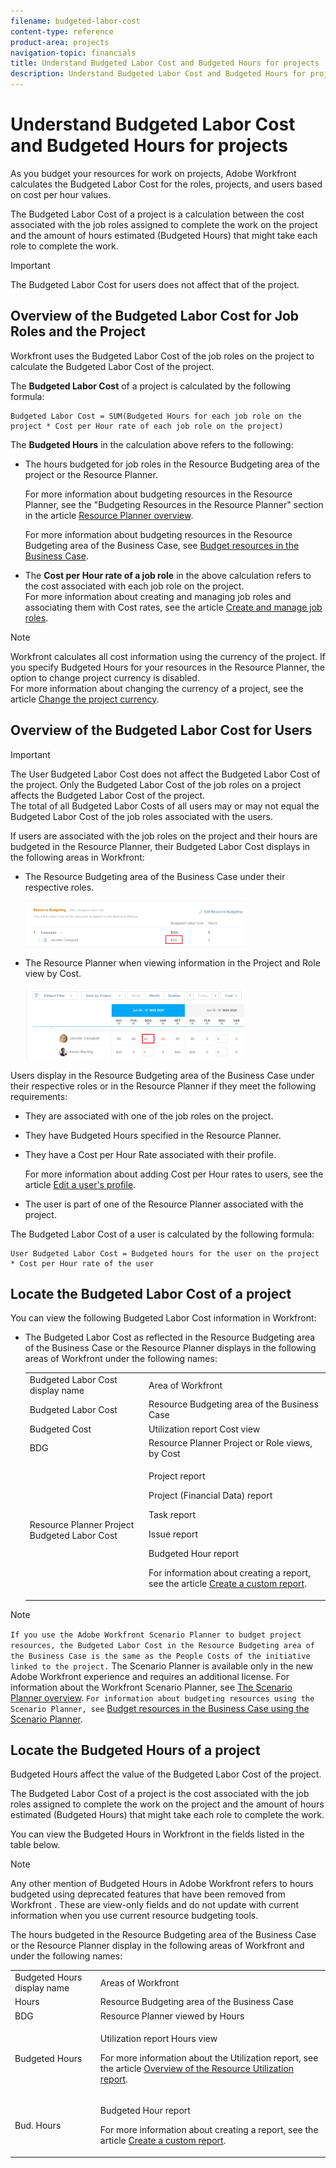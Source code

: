 ```yaml
---
filename: budgeted-labor-cost
content-type: reference
product-area: projects
navigation-topic: financials
title: Understand Budgeted Labor Cost and Budgeted Hours for projects
description: Understand Budgeted Labor Cost and Budgeted Hours for projects
---
```


# Understand Budgeted Labor Cost and Budgeted Hours for projects

<!--
<p data-mc-conditions="QuicksilverOrClassic.Draft mode">(NOTE: Update this for the Workload Balancer, if needed) </p>
-->

<!--
<p data-mc-conditions="QuicksilverOrClassic.Draft mode">(NOTE: Keep the structure of this article similar to Calculating Budgeted Cost)</p>
-->

As you budget your resources for work on projects, Adobe Workfront calculates the Budgeted Labor Cost for the roles, projects, and users based on cost per hour values.

The Budgeted Labor Cost of a project is a calculation between the cost associated with the job roles assigned to complete the work on the project and the amount of hours estimated (Budgeted Hours) that might take each role to complete the work.

>[!IMPORTANT]
>
>The Budgeted Labor Cost for users does not affect that of the project.

## Overview of the Budgeted Labor Cost for Job Roles and the Project

Workfront uses the Budgeted Labor Cost of the job roles on the project to calculate the Budgeted Labor Cost of the project.

The **Budgeted Labor Cost** of a project is calculated by the following formula:

```
Budgeted Labor Cost = SUM(Budgeted Hours for each job role on the project * Cost per Hour rate of each job role on the project)
```

The **Budgeted Hours** in the calculation above refers to the following:

* The hours budgeted for job roles in the Resource Budgeting area of the project or the Resource Planner.

  For more information about budgeting resources in the Resource Planner, see the "Budgeting Resources in the Resource Planner" section in the article [Resource Planner overview](../../../resource-mgmt/resource-planning/get-started-resource-planner.md).

  For more information about budgeting resources in the Resource Budgeting area of the Business Case, see [Budget resources in the Business Case](../../../manage-work/projects/define-a-business-case/budget-resources-in-business-case.md).

* The **Cost per Hour rate of a job role** in the above calculation refers to the cost associated with each job role on the project.   
  For more information about creating and managing job roles and associating them with Cost rates, see the article [Create and manage job roles](../../../administration-and-setup/set-up-workfront/organizational-setup/create-manage-job-roles.md).

>[!NOTE]
>
>Workfront calculates all cost information using the currency of the project. If you specify Budgeted Hours for your resources in the Resource Planner, the option to change project currency is disabled.  
>For more information about changing the currency of a project, see the article [Change the project currency](../../../manage-work/projects/project-finances/change-project-currency.md).

## Overview of the Budgeted Labor Cost for Users

<!--
<p data-mc-conditions="QuicksilverOrClassic.Draft mode">(NOTE: Update the following section in the Create a Business Case article, as well, when you update it here.)</p>
-->

>[!IMPORTANT]
>
>The User Budgeted Labor Cost does not affect the Budgeted Labor Cost of the project. Only the Budgeted Labor Cost of the job roles on a project affects the Budgeted Labor Cost of the project.  
>The total of all Budgeted Labor Costs of all users may or may not equal the Budgeted Labor Cost of the job roles associated with the users.

If users are associated with the job roles on the project and their hours are budgeted in the Resource Planner, their Budgeted Labor Cost displays in the following areas in Workfront:

* The Resource Budgeting area of the Business Case under their respective roles.

  ![](assets/budgeted-labor-cost-for-users-in-business-case-highlighted-350x73.png)

* The Resource Planner when viewing information in the Project and Role view by Cost.

  ![](assets/budgeted-labor-cost-for-users-in-rp-project-view-cost--highlighted-350x115.png)

Users display in the Resource Budgeting area of the Business Case under their respective roles or in the Resource Planner if they meet the following requirements:

* They are associated with one of the job roles on the project.
* They have Budgeted Hours specified in the Resource Planner.
* They have a Cost per Hour Rate associated with their profile.

  For more information about adding Cost per Hour rates to users, see the article [Edit a user's profile](../../../administration-and-setup/add-users/create-and-manage-users/edit-a-users-profile.md).

* The user is part of one of the Resource Planner associated with the project.

The Budgeted Labor Cost of a user is calculated by the following formula:

```
User Budgeted Labor Cost = Budgeted hours for the user on the project * Cost per Hour rate of the user
```

## Locate the Budgeted Labor Cost of a project

You can view the following Budgeted Labor Cost information in Workfront:

* The Budgeted Labor Cost as reflected in the Resource Budgeting area of the Business Case or the Resource Planner displays in the following areas of Workfront under the following names:

  <table> 
   <col> 
   <col> 
   <tbody> 
    <tr> 
     <td>Budgeted Labor Cost display name</td> 
     <td>Area of Workfront</td> 
    </tr> 
    <tr> 
     <td>Budgeted Labor Cost</td> 
     <td>Resource Budgeting area of the Business Case</td> 
    </tr> 
    <tr> 
     <td>Budgeted Cost</td> 
     <td>Utilization report Cost view</td> 
    </tr> 
    <tr> 
     <td>BDG </td> 
     <td>Resource Planner Project or Role views, by Cost</td> 
    </tr> 
    <tr> 
     <td>Resource Planner Project Budgeted Labor Cost</td> 
     <td> <!--
       <p data-mc-conditions="QuicksilverOrClassic.Draft mode">Resource Estimates report</p>
      --> <p>Project report</p> <p>Project (Financial Data) report</p> <p>Task report</p> <p>Issue report</p> <p>Budgeted Hour report</p> <p>For information about creating a report, see the article <a href="../../../reports-and-dashboards/reports/creating-and-managing-reports/create-custom-report.md" class="MCXref xref">Create a custom report</a>.</p> </td> 
    </tr> 
   </tbody> 
  </table>

>[!NOTE]
>
>```If you use the Adobe Workfront Scenario Planner to budget project resources, the Budgeted Labor Cost in the Resource Budgeting area of the Business Case is the same as the People Costs of the initiative linked to the project.``` The Scenario Planner is available only in the new Adobe Workfront experience and requires an additional license. For information about the Workfront Scenario Planner, see [The Scenario Planner overview](../../../scenario-planner/scenario-planner-overview.md). ```For information about budgeting resources using the Scenario Planner, see``` [Budget resources in the Business Case using the Scenario Planner](../../../manage-work/projects/define-a-business-case/budget-resources-in-business-case-use-scenario-planner.md).

## Locate the Budgeted Hours of a project

<!--
<p data-mc-conditions="QuicksilverOrClassic.Draft mode">(NOTE: Keep the structure of this article similar to Calculating Budgeted Cost)</p>
-->

Budgeted Hours affect the value of the Budgeted Labor Cost of the project.

The Budgeted Labor Cost of a project is the cost associated with the job roles assigned to complete the work on the project and the amount of hours estimated (Budgeted Hours) that might take each role to complete the work.

You can view the Budgeted Hours in Workfront in the fields listed in the table below.

>[!NOTE]
>
>Any other mention of Budgeted Hours in Adobe Workfront refers to hours budgeted using deprecated features that have been removed from Workfront . These are view-only fields and do not update with current information when you use current resource budgeting tools.

The hours budgeted in the Resource Budgeting area of the Business Case or the Resource Planner display in the following areas of Workfront and under the following names:

<table> 
 <col> 
 <col> 
 <tbody> 
  <tr> 
   <td>Budgeted Hours display name</td> 
   <td>Areas of Workfront</td> 
  </tr> 
  <tr> 
   <td>Hours</td> 
   <td>Resource Budgeting area of the Business Case</td> 
  </tr> 
  <tr> 
   <td>BDG</td> 
   <td>Resource Planner viewed by Hours</td> 
  </tr> 
  <tr> 
   <td>Budgeted Hours</td> 
   <td> <p>Utilization report Hours view</p> <p>For more information about the Utilization report, see the article <a href="../../../reports-and-dashboards/reports/using-built-in-reports/resource-utilization-report.md" class="MCXref xref">Overview of the Resource Utilization report</a>.</p> </td> 
  </tr> 
  <tr> 
   <td>Bud. Hours</td> 
   <td> <p>Budgeted Hour report</p> <p>For more information about creating a report, see the article <a href="../../../reports-and-dashboards/reports/creating-and-managing-reports/create-custom-report.md" class="MCXref xref">Create a custom report</a>.</p> </td> 
  </tr> 
 </tbody> 
</table>

